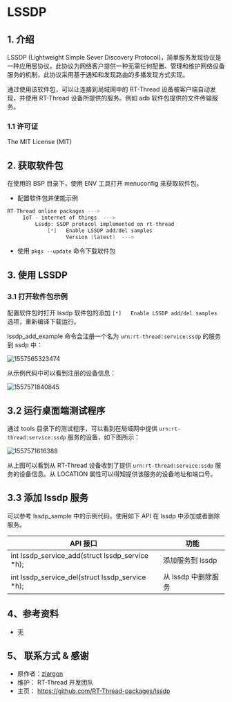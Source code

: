 # LSSDP

## 1. 介绍 

LSSDP (Lightweight Simple Sever Discovery Protocol)，简单服务发现协议是一种应用层协议，此协议为网络客户提供一种无需任何配置、管理和维护网络设备服务的机制，此协议采用基于通知和发现路由的多播发现方式实现。

通过使用该软件包，可以让连接到局域网中的 RT-Thread 设备被客户端自动发现，并使用 RT-Thread 设备所提供的服务。例如 adb 软件包提供的文件传输服务。

### 1.1 许可证

The MIT License (MIT)

## 2. 获取软件包

在使用的 BSP 目录下，使用 ENV 工具打开 menuconfig 来获取软件包。

- 配置软件包并使能示例

```c
RT-Thread online packages --->
     IoT - internet of things  --->
         Lssdp: SSDP protocol implemented on rt-thread
             [*]   Enable LSSDP add/del samples
                   Version (latest)  --->
```

- 使用 `pkgs --update` 命令下载软件包

## 3. 使用 LSSDP

### 3.1 打开软件包示例

配置软件包时打开 lssdp 软件包的添加 `[*]   Enable LSSDP add/del samples` 选项，重新编译下载运行。

lssdp_add_example 命令会注册一个名为 `urn:rt-thread:service:ssdp` 的服务到 ssdp 中：

![1557565323474](docs/figures/1557565323474.png)

从示例代码中可以看到注册的设备信息：

![1557571840845](docs/figures/1557571840845.png)

## 3.2 运行桌面端测试程序

通过 tools 目录下的测试程序，可以看到在局域网中提供 `urn:rt-thread:service:ssdp` 服务的设备，如下图所示：

![1557571616388](docs/figures/1557571616388.png)

从上图可以看到从 RT-Thread 设备收到了提供  `urn:rt-thread:service:ssdp` 服务的设备信息。从 LOCATION 属性可以得知提供该服务的设备地址和端口号。

## 3.3 添加 lssdp 服务

可以参考 lssdp_sample 中的示例代码，使用如下 API 在 lssdp 中添加或者删除服务。

| API 接口                                        | 功能                |
| ----------------------------------------------- | ------------------- |
| int lssdp_service_add(struct lssdp_service *h); | 添加服务到 lssdp    |
| int lssdp_service_del(struct lssdp_service *h); | 从 lssdp 中删除服务 |

## 4、参考资料

- 无

## 5、 联系方式 & 感谢

- 原作者：[zlargon](https://github.com/zlargon/lssdp/commits?author=zlargon) 
- 维护： RT-Thread 开发团队
- 主页： https://github.com/RT-Thread-packages/lssdp
